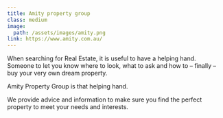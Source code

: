 ```yaml
---
title: Amity property group
class: medium
image: 
  path: /assets/images/amity.png
link: https://www.amity.com.au/
---
```

When searching for Real Estate, it is useful to have a helping hand. Someone to let you know where to look, what to ask and how to – finally – buy your very own dream property.

Amity Property Group is that helping hand.

We provide advice and information to make sure you find the perfect property to meet your needs and interests.